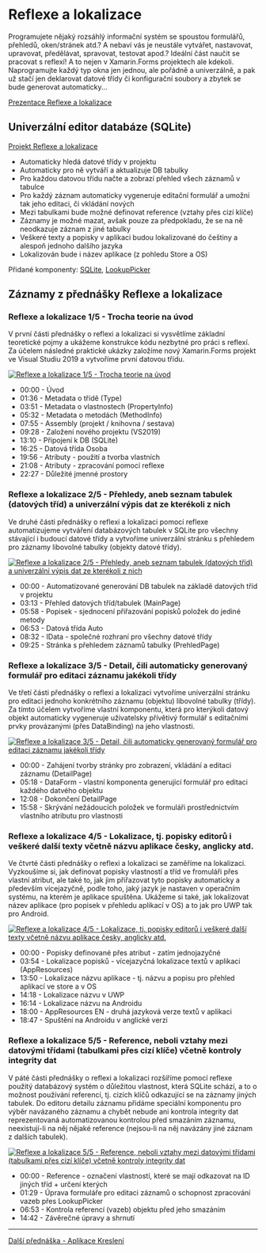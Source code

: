 # Reflexe a lokalizace

Programujete nějaký rozsáhlý informační systém se spoustou formulářů, přehledů, oken/stránek atd.? 
A nebaví vás je neustále vytvářet, nastavovat, upravovat, předělávat, spravovat, testovat apod.?
Ideální část naučit se pracovat s reflexí! A to nejen v Xamarin.Forms projektech ale kdekoli.
Naprogramujte každý typ okna jen jednou, ale pořádně a univerzálně, a pak už stačí jen deklarovat datové třídy či konfigurační soubory a zbytek se bude generovat automaticky...

[Prezentace Reflexe a lokalizace](https://github.com/PetrVobornik/prednasky/blob/master/Xamarin.Forms/07-Reflexe/reflexe.ppsx?raw=true)


## Univerzální editor databáze (SQLite)

[Projekt Reflexe a lokalizace](https://github.com/PetrVobornik/prednasky/tree/master/Xamarin.Forms/07-Reflexe/Reflexe)

* Automaticky hledá datové třídy v projektu
* Automaticky pro ně vytváří a aktualizuje DB tabulky
* Pro každou datovou třídu načte a zobrazí přehled všech záznamů v tabulce
* Pro každý záznam automaticky vygeneruje editační formulář a umožní tak jeho editaci, či vkládání nových
* Mezi tabulkami bude možné definovat reference (vztahy přes cizí klíče)
* Záznamy je možné mazat, avšak pouze za předpokladu, že se na ně neodkazuje záznam z jiné tabulky
* Veškeré texty a popisky v aplikaci budou lokalizované do češtiny a alespoň jednoho dalšího jazyka
* Lokalizován bude i název aplikace (z pohledu Store a OS)

Přidané komponenty: [SQLite](https://www.nuget.org/packages/sqlite-net-pcl/), [LookupPicker](https://www.nuget.org/packages/Amporis.Xamarin.Forms.LookupPicker)


## Záznamy z přednášky Reflexe a lokalizace

### Reflexe a lokalizace 1/5 - Trocha teorie na úvod

V první části přednášky o reflexi a lokalizaci si vysvětlíme základní teoretické pojmy a ukážeme konstrukce kódu nezbytné pro práci s reflexí. Za účelem následné praktické ukázky založíme nový Xamarin.Forms projekt ve Visual Studiu 2019 a vytvoříme první datovou třídu.

[![Reflexe a lokalizace 1/5 - Trocha teorie na úvod](https://img.youtube.com/vi/dDDKcubt_t4/0.jpg)](https://www.youtube.com/watch?v=dDDKcubt_t4)

* 00:00 - Úvod
* 01:36 - Metadata o třídě (Type)
* 03:51 - Metadata o vlastnostech (PropertyInfo)
* 05:32 - Metadata o metodách (MethodInfo)
* 07:55 - Assembly (projekt / knihovna / sestava)
* 09:28 - Založení nového projektu (VS2019)
* 13:10 - Připojení k DB (SQLite)
* 16:25 - Datová třída Osoba
* 19:56 - Atributy - použití a tvorba vlastních
* 21:08 - Atributy - zpracování pomocí reflexe
* 22:27 - Důležité jmenné prostory


### Reflexe a lokalizace 2/5 - Přehledy, aneb seznam tabulek (datových tříd) a univerzální výpis dat ze kterékoli z nich

Ve druhé části přednášky o reflexi a lokalizaci pomocí reflexe automatizujeme vytváření databázových tabulek v SQLite pro všechny stávající i budoucí datové třídy a vytvoříme univerzální stránku s přehledem pro záznamy libovolné tabulky (objekty datové třídy).

[![Reflexe a lokalizace 2/5 - Přehledy, aneb seznam tabulek (datových tříd) a univerzální výpis dat ze kterékoli z nich](https://img.youtube.com/vi/7MYsFQd4eyQ/0.jpg)](https://www.youtube.com/watch?v=7MYsFQd4eyQ)

* 00:00 - Automatizované generování DB tabulek na základě datových tříd v projektu
* 03:13 - Přehled datových tříd/tabulek (MainPage)
* 05:58 - Popisek - sjednocení přiřazování popisků položek do jediné metody
* 06:53 - Datová třída Auto
* 08:32 - IData - společné rozhraní pro všechny datové třídy
* 09:25 - Stránka s přehledem záznamů tabulky (PrehledPage)


### Reflexe a lokalizace 3/5 - Detail, čili automaticky generovaný formulář pro editaci záznamu jakékoli třídy

Ve třetí části přednášky o reflexi a lokalizaci vytvoříme univerzální stránku pro editaci jednoho konkrétního záznamu (objektu) libovolné tabulky (třídy). Za tímto účelem vytvoříme vlastní komponentu, která pro kterýkoli datový objekt automaticky vygeneruje uživatelsky přívětivý formulář s editačními prvky provázanými (přes DataBinding) na jeho vlastnosti.

[![Reflexe a lokalizace 3/5 - Detail, čili automaticky generovaný formulář pro editaci záznamu jakékoli třídy](https://img.youtube.com/vi/dsWxY9fxcag/0.jpg)](https://www.youtube.com/watch?v=dsWxY9fxcag)

* 00:00 - Zahájení tvorby stránky pro zobrazení, vkládání a editaci záznamu (DetailPage)
* 05:18 - DataForm - vlastní komponenta generující formulář pro editaci každého datvého objektu
* 12:08 - Dokončení DetailPage
* 15:58 - Skrývání nežádoucích položek ve formuláři prostřednictvím vlastního atributu pro vlastnosti


### Reflexe a lokalizace 4/5 - Lokalizace, tj. popisky editorů i veškeré další texty včetně názvu aplikace česky, anglicky atd.

Ve čtvrté části přednášky o reflexi a lokalizaci se zaměříme na lokalizaci. Vyzkoušíme si, jak definovat popisky vlastností a tříd ve fromuláři přes vlastní atribut, ale také to, jak jim přiřazovat tyto popisky automaticky a především vícejazyčně, podle toho, jaký jazyk je nastaven v operačním systému, na kterém je aplikace spuštěna. Ukážeme si také, jak lokalizovat název aplikace (pro popisek v přehledu aplikací v OS) a to jak pro UWP tak pro Android.

[![Reflexe a lokalizace 4/5 - Lokalizace, tj. popisky editorů i veškeré další texty včetně názvu aplikace česky, anglicky atd.](https://img.youtube.com/vi/pZHwUEavbCo/0.jpg)](https://www.youtube.com/watch?v=pZHwUEavbCo)

* 00:00 - Popisky definované přes atribut - zatím jednojazyčné
* 03:54 - Lokalizace popisků - vícejazyčná lokalizace textů v aplikaci (AppResources)
* 13:50 - Lokalizace názvu aplikace - tj. názvu a popisu pro přehled aplikací ve store a v OS
* 14:18 - Lokalizace názvu v UWP
* 16:14 - Lokalizace názvu na Androidu
* 18:00 - AppResources EN - druhá jazyková verze textů v aplikaci
* 18:47 - Spuštění na Androidu v anglické verzi


### Reflexe a lokalizace 5/5 - Reference, neboli vztahy mezi datovými třídami (tabulkami přes cizí klíče) včetně kontroly integrity dat

V páté části přednášky o reflexi a lokalizaci rozšíříme pomocí reflexe použitý databázový systém o důležitou vlastnost, která SQLite schází, a to o možnost používání referencí, tj. cizích klíčů odkazující se na záznamy jiných tabulek. Do editoru detailu záznamu přidáme speciální komponentu pro výběr navázaného záznamu a chybět nebude ani kontrola integrity dat reprezentovaná automatizovanou kontrolou před smazáním záznamu, neexistují-li na něj nějaké reference (nejsou-li na něj navázány jiné záznam z dalších tabulek).

[![Reflexe a lokalizace 5/5 - Reference, neboli vztahy mezi datovými třídami (tabulkami přes cizí klíče) včetně kontroly integrity dat](https://img.youtube.com/vi/3lIGCYMMaMA/0.jpg)](https://www.youtube.com/watch?v=3lIGCYMMaMA)

* 00:00 - Reference - označení vlastností, které se mají odkazovat na ID jiných tříd + určení kterých
* 01:29 - Úprava formuláře pro editaci záznamů o schopnost zpracování vazeb přes LookupPicker
* 06:53 - Kontrola referencí (vazeb) objektu před jeho smazáním
* 14:42 - Závěrečné úpravy a shrnutí

---

[Další přednáška - Aplikace Kreslení](https://github.com/PetrVobornik/prednasky/tree/master/Xamarin.Forms/08-Kresleni)
